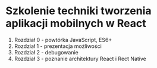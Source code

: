 # Szkolenie techniki tworzenia aplikacji mobilnych w React

1. Rozdział 0 - powtórka JavaScript, ES6+
2. Rozdział 1 - prezentacja możliwości 
3. Rozdział 2 - debugowanie
3. Rozdział 3 - poznanie architektury React i Rect Native

